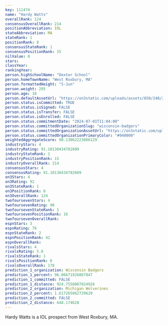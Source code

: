 ```yaml
---
key: 111474
name: "Hardy Watts"
overallRank: 124
consensusOverallRank: 214
positionAbbreviation: IOL
stateAbbreviation: MA
stateRank: 1
positionRank: 8
consensusStateRank: 1
consensusPositionRank: 15
nilValue: 0
stars: 
classYear: 
rankingYear: 
person.highSchoolName: "Dexter School"
person.homeTownName: "West Roxbury, MA"
person.formattedHeight: "5-Jun"
person.weight: 295
person.age: 18
person.defaultAssetUrl: "https://on3static.com/uploads/assets/650/248/248650.png"
person.status.isCommitted: TRUE
person.status.isSigned: FALSE
person.status.isTransfer: FALSE
person.status.isEnrolled: FALSE
person.status.commitmentDate: "2024-07-01T11:04:00"
person.status.committedOrganizationSlug: "wisconsin-badgers"
person.status.committedOrganizationAssetUrl: "https://on3static.com/uploads/assets/762/149/149762.svg"
person.status.committedOrganizationPrimaryColor: "#940000"
weightedAggregateScore: 90.13062223806129
industryStars: 4
industryRating: 91.10130434782609
industryStateRank: 1
industryPositionRank: 15
industryOverallRank: 214
consensusStars: 4
consensusRating: 91.10130434782609
on3Stars: 4
on3Rating: 92
on3StateRank: 1
on3PositionRank: 8
on3OverallRank: 124
twofoursevenStars: 4
twofoursevenRating: 90
twofoursevenStateRank: 1
twofoursevenPositionRank: 16
twofoursevenOverallRank: 
espnStars: 3
espnRating: 79
espnStateRank: 2
espnPositionRank: 42
espnOverallRank: 
rivalsStars: 4
rivalsRating: 5.8
rivalsStateRank: 1
rivalsPositionRank: 6
rivalsOverallRank: 178
prediction_1_organization: Wisconsin Badgers
prediction_1_percent: 96.06671926067847
prediction_1_committed: FALSE
prediction_1_distance: 924.7558007024926
prediction_2_organization: Michigan Wolverines
prediction_2_percent: 1.617265862729629
prediction_2_committed: FALSE
prediction_2_distance: 648.174628
---
```

Hardy Watts is a IOL prospect from West Roxbury, MA.